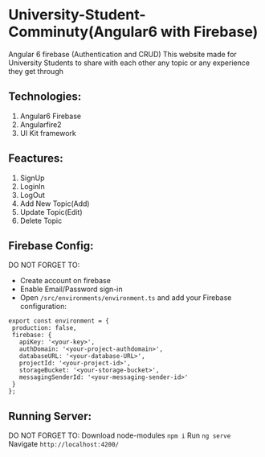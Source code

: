 # University-Student-Comminuty(Angular6 with Firebase)
Angular 6 firebase (Authentication and CRUD)
This website made for University Students to share with each other any topic or any experience they get through

## Technologies:
1. Angular6 Firebase 
2. Angularfire2
3. UI Kit framework

## Feactures:
1. SignUp
2. LoginIn
3. LogOut
4. Add New Topic(Add)
5. Update Topic(Edit)
6. Delete Topic

## Firebase Config:
 DO NOT FORGET TO:
 - Create account on firebase
 - Enable Email/Password sign-in
 - Open `/src/environments/environment.ts` and add your Firebase configuration:
 
 ```
 export const environment = {
  production: false,
  firebase: {
    apiKey: '<your-key>',
    authDomain: '<your-project-authdomain>',
    databaseURL: '<your-database-URL>',
    projectId: '<your-project-id>',
    storageBucket: '<your-storage-bucket>',
    messagingSenderId: '<your-messaging-sender-id>'
  }
};
 
 ```

## Running Server:
 DO NOT FORGET TO: 
 Download node-modules   `npm i`
 Run `ng serve`
 Navigate `http://localhost:4200/`
